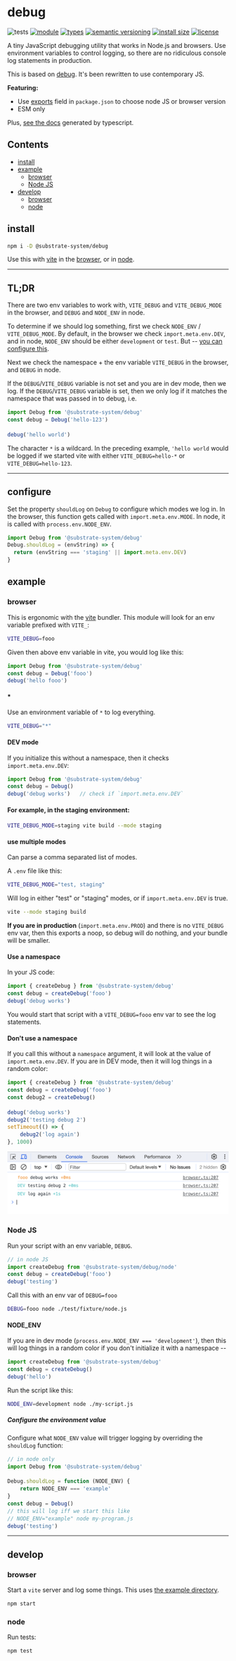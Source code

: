 # debug
![tests](https://github.com/substrate-system/debug/actions/workflows/nodejs.yml/badge.svg)
[![module](https://img.shields.io/badge/module-ESM-blue?style=flat-square)](README.md)
[![types](https://img.shields.io/npm/types/@substrate-system/debug?style=flat-square)](README.md)
[![semantic versioning](https://img.shields.io/badge/semver-2.0.0-blue?logo=semver&style=flat-square)](https://semver.org/)
[![install size](https://flat.badgen.net/packagephobia/install/@substrate-system/debug)](https://packagephobia.com/result?p=@substrate-system/debug)
[![license](https://img.shields.io/badge/license-MIT-brightgreen?style=flat-square)](LICENSE)

A tiny JavaScript debugging utility that works in Node.js and browsers. Use environment variables to control logging, so there are no ridiculous console log statements in production.

This is based on [debug](https://github.com/debug-js/debug). It's been rewritten to use contemporary JS.

**Featuring:**
* Use [exports](https://github.com/substrate-system/debug/blob/main/package.json#L31) field in `package.json` to choose node JS or browser version
* ESM only

Plus, [see the docs](https://substrate-system.github.io/debug/) generated by typescript.

## Contents

<!-- toc -->

- [install](#install)
- [example](#example)
  * [browser](#browser)
  * [Node JS](#node-js)
- [develop](#develop)
  * [browser](#browser-1)
  * [node](#node)

<!-- tocstop -->

## install

```sh
npm i -D @substrate-system/debug
```

Use this with [vite](https://vitejs.dev/) in the [browser](#browser), or
in [node](#node-JS).

------------------------------------------------------------------

## TL;DR

There are two env variables to work with, `VITE_DEBUG` and `VITE_DEBUG_MODE` in the browser, and `DEBUG` and `NODE_ENV` in node.

To determine if we should log something, first we check `NODE_ENV` / `VITE_DEBUG_MODE`. By default, in the browser we check `import.meta.env.DEV`, and in node, `NODE_ENV` should be either `development` or `test`. But -- [you can configure this](#configure).

Next we check the namespace + the env variable `VITE_DEBUG` in the browser, and `DEBUG` in node.

If the `DEBUG`/`VITE_DEBUG` variable is not set and you are in dev mode, then we log. If the `DEBUG`/`VITE_DEBUG` variable is set, then we only log if it matches the namespace that was passed in to debug, i.e.

```js
import Debug from '@substrate-system/debug'
const debug = Debug('hello-123')

debug('hello world')
```

The character `*` is a wildcard. In the preceding example, `'hello world` would be logged if we started vite with either `VITE_DEBUG=hello-*` or `VITE_DEBUG=hello-123`.


------------------------------------------------------------------

## configure

Set the property `shouldLog` on `Debug` to configure which modes we log in. In the browser, this function gets called with `import.meta.env.MODE`. In node, it is called with `process.env.NODE_ENV`.

```js
import Debug from '@substrate-system/debug'
Debug.shouldLog = (envString) => {
  return (envString === 'staging' || import.meta.env.DEV)
}
```

## example

### browser
This is ergonomic with the [vite](https://vitejs.dev/) bundler. This module will look for an env variable prefixed with `VITE_`:
```sh
VITE_DEBUG=fooo
```

Given then above env variable in vite, you would log like this:
```js
import Debug from '@substrate-system/debug'
const debug = Debug('fooo')
debug('hello fooo')
```

#### *
Use an environment variable of `*` to log everything.

```sh
VITE_DEBUG="*"
```

#### DEV mode

If you initialize this without a namespace, then it checks `import.meta.env.DEV`:
```js
import Debug from '@substrate-system/debug'
const debug = Debug()
debug('debug works')   // check if `import.meta.env.DEV`
```

#### For example, in the staging environment:

```sh
VITE_DEBUG_MODE=staging vite build --mode staging
```

#### use multiple modes
Can parse a comma separated list of modes.

A `.env` file like this:
```sh
VITE_DEBUG_MODE="test, staging"
```

Will log in either "test" or "staging" modes, or if `import.meta.env.DEV` is true.

```sh
vite --mode staging build
```

**If you are in production** (`import.meta.env.PROD`) and there is no `VITE_DEBUG` env var, then this exports a noop, so debug will do nothing, and your bundle will be smaller.

#### Use a namespace
In your JS code:
```js
import { createDebug } from '@substrate-system/debug'
const debug = createDebug('fooo')
debug('debug works')
```

You would start that script with a `VITE_DEBUG=fooo` env var to see the log statements.

#### Don't use a namespace
If you call this without a `namespace` argument, it will look at the value of `import.meta.env.DEV`. If you are in DEV mode, then it will log things in a random color:

```js
import { createDebug } from '@substrate-system/debug'
const debug = createDebug('fooo')
const debug2 = createDebug()

debug('debug works')
debug2('testing debug 2')
setTimeout(() => {
    debug2('log again')
}, 1000)
```

![Screenshot of `debug` in a browser](screenshot2.png)


### Node JS
Run your script with an env variable, `DEBUG`.

```js
// in node JS
import createDebug from '@substrate-system/debug/node'
const debug = createDebug('fooo')
debug('testing')
```

Call this with an env var of `DEBUG=fooo`
```sh
DEBUG=fooo node ./test/fixture/node.js
```

#### NODE_ENV
If you are in dev mode (`process.env.NODE_ENV === 'development'`), then this will log things in a random color if you don't initialize it with a namespace --

```js
import createDebug from '@substrate-system/debug'
const debug = createDebug()
debug('hello')
```

Run the script like this:
```sh
NODE_ENV=development node ./my-script.js
```

##### Configure the environment value
Configure what `NODE_ENV` value will trigger logging by overriding the `shouldLog` function:
```js
// in node only
import Debug from '@substrate-system/debug'

Debug.shouldLog = function (NODE_ENV) {
    return NODE_ENV === 'example'
}
const debug = Debug()
// this will log iff we start this like
// NODE_ENV="example" node my-program.js
debug('testing')
```

-------------------------------------------------------------------

## develop

### browser
Start a `vite` server and log some things. This uses [the example directory](./example/).

```sh
npm start
```

### node
Run tests:

```sh
npm test
```

